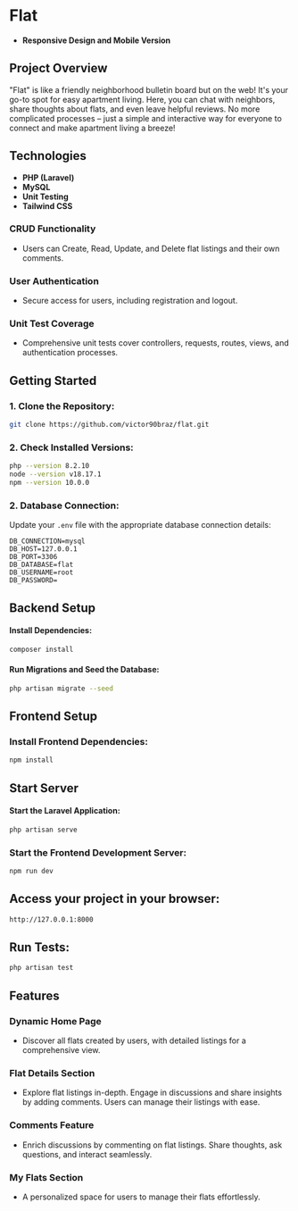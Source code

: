 # Flat

-   **Responsive Design and Mobile Version**

## Project Overview

"Flat" is like a friendly neighborhood bulletin board but on the web! It's your go-to spot for easy apartment living. Here, you can chat with neighbors, share thoughts about flats, and even leave helpful reviews. No more complicated processes – just a simple and interactive way for everyone to connect and make apartment living a breeze!

## Technologies

-   **PHP (Laravel)**
-   **MySQL**
-   **Unit Testing**
-   **Tailwind CSS**

### CRUD Functionality

-   Users can Create, Read, Update, and Delete flat listings and their own comments.

### User Authentication

-   Secure access for users, including registration and logout.

### Unit Test Coverage

-   Comprehensive unit tests cover controllers, requests, routes, views, and authentication processes.

## Getting Started

### 1. Clone the Repository:

```bash
git clone https://github.com/victor90braz/flat.git
```

### 2. Check Installed Versions:

```bash
php --version 8.2.10
node --version v18.17.1
npm --version 10.0.0
```

### 2. Database Connection:

Update your `.env` file with the appropriate database connection details:

```env
DB_CONNECTION=mysql
DB_HOST=127.0.0.1
DB_PORT=3306
DB_DATABASE=flat
DB_USERNAME=root
DB_PASSWORD=
```

## Backend Setup

#### Install Dependencies:

```bash
composer install
```

#### Run Migrations and Seed the Database:

```bash
php artisan migrate --seed
```

## Frontend Setup

### Install Frontend Dependencies:

```bash
npm install
```

## Start Server

#### Start the Laravel Application:

```bash
php artisan serve
```

### Start the Frontend Development Server:

```bash
npm run dev
```

## Access your project in your browser:

```bash
http://127.0.0.1:8000
```

## Run Tests:

```bash
php artisan test
```

## Features

### Dynamic Home Page

-   Discover all flats created by users, with detailed listings for a comprehensive view.

### Flat Details Section

-   Explore flat listings in-depth. Engage in discussions and share insights by adding comments. Users can manage their listings with ease.

### Comments Feature

-   Enrich discussions by commenting on flat listings. Share thoughts, ask questions, and interact seamlessly.

### My Flats Section

-   A personalized space for users to manage their flats effortlessly.
